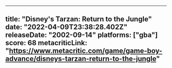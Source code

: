 
---
title: "Disney's Tarzan: Return to the Jungle"
date: "2022-04-09T23:38:28.402Z"
releaseDate: "2002-09-14"
platforms: ["gba"]
score: 68
metacriticLink: "https://www.metacritic.com/game/game-boy-advance/disneys-tarzan-return-to-the-jungle"
---
